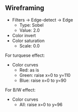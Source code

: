 ## Wireframing

- Filters -> Edge-detect -> Edge
  - Type: Sobel
  - Value: 2.0
- Color invert
- Color saturation
  - Scale: 0.0

For turquese effect:
- Color curves
  - Red: as is
  - Green: raise x=0 to y=110
  - Blue: raise x=0 to y=90

For B/W effect:
- Color curves
  - All: raise x=0 to y=96
